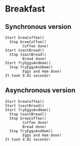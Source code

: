 # Breakfast

## Synchronous version

```shell
Start brewCoffee()
  Stop brewCoffee()
        Coffee done!
Start toastBread()
  Stop toastBread()
        Bread done!
Start fryEggsAndHam()
  Stop fryEggsAndHam()
        Eggs and Ham done!
It took 9.01 seconds!
```

## Asynchronous version

```shell
Start brewCoffee()
Start toastBread()
Start fryEggsAndHam()
  Stop toastBread()
  Stop brewCoffee()
        Coffee done!
        Bread done!
  Stop fryEggsAndHam()
        Eggs and Ham done!
It took 4.01 seconds!
```
